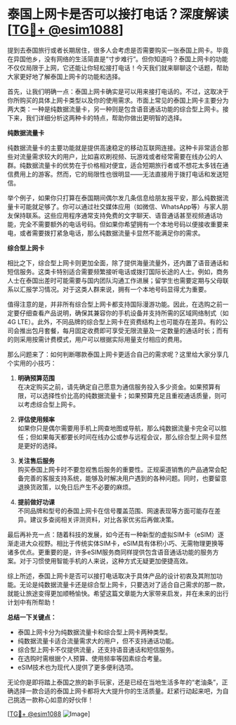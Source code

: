 # 泰国上网卡是否可以接打电话？深度解读[[TG💪+ @esim1088](https://t.me/s/esim1088)]

提到去泰国旅行或者长期居住，很多人会考虑是否需要购买一张泰国上网卡。毕竟在异国他乡，没有网络的生活简直是“寸步难行”。但你知道吗？泰国上网卡的功能不仅仅局限于上网，它还能让你轻松接打电话！今天我们就来聊聊这个话题，帮助大家更好地了解泰国上网卡的功能和选择。

首先，让我们明确一点：泰国上网卡确实是可以用来接打电话的。不过，这取决于你所购买的具体上网卡类型以及你的使用需求。市面上常见的泰国上网卡主要分为两大类：一种是纯数据流量卡，另一种则是包含语音通话功能的综合型上网卡。接下来，我们详细分析这两种卡的特点，帮助你做出更明智的选择。

**纯数据流量卡**

纯数据流量卡的主要功能就是提供高速稳定的移动互联网连接。这种卡非常适合那些对流量需求较大的用户，比如喜欢刷视频、玩游戏或者经常需要在线办公的人群。纯数据流量卡的优势在于价格相对便宜，适合短期旅行者或不想花太多钱在通信费用上的游客。然而，它的局限性也很明显——无法直接用于拨打电话和发送短信。

举个例子，如果你只打算在泰国期间偶尔发几条信息给朋友报平安，那么纯数据流量卡可能就足够了。你可以通过社交媒体应用（如微信、WhatsApp等）与家人朋友保持联系。这些应用程序通常支持免费的文字聊天、语音通话甚至视频通话功能，完全不需要额外的电话号码。但如果你希望拥有一个本地号码以便接收重要来电，或者需要拨打紧急电话，那么纯数据流量卡显然不能满足你的需求。

**综合型上网卡**

相比之下，综合型上网卡则更加全面，除了提供海量流量外，还内置了语音通话和短信服务。这类卡特别适合需要频繁接听电话或拨打国际长途的人士。例如，商务人士在泰国出差时可能需要与国内团队沟通工作进展；留学生也需要定期与父母联系以汇报学习情况。对于这类人群来说，拥有一个本地号码显得尤为重要。

值得注意的是，并非所有综合型上网卡都支持国际漫游功能。因此，在选购之前一定要仔细查看产品说明，确保其兼容你的手机设备并支持所需的区域网络制式（如4G LTE）。此外，不同品牌的综合型上网卡在资费结构上也可能存在差异。有的公司会推出包月套餐，每月固定收费即可享受无限流量及一定数量的通话时长；而有的则采用按需计费模式，用户可以根据实际用量支付相应的费用。

那么问题来了：如何判断哪款泰国上网卡更适合自己的需求呢？这里给大家分享几个实用的小技巧：

1. **明确预算范围**  
   在决定购买之前，请先确定自己愿意为通信服务投入多少资金。如果预算有限，可以选择性价比高的纯数据流量卡；如果预算充足且重视通话质量，则可以考虑综合型上网卡。

2. **评估使用频率**  
   如果你只是偶尔需要用手机上网查地图或导航，那么纯数据流量卡完全可以胜任；但如果每天都要长时间在线办公或参与远程会议，那么综合型上网卡显然是更好的选择。

3. **关注售后服务**  
   购买泰国上网卡时不要忽视售后服务的重要性。正规渠道销售的产品通常会配备完善的客服支持系统，能够及时解决用户遇到的各种问题。同时，也要留意退换货政策，以免日后产生不必要的麻烦。

4. **提前做好功课**  
   不同品牌和型号的泰国上网卡在信号覆盖范围、网速表现等方面可能存在差异。建议多查阅相关评测资料，对比各家优劣后再做决策。

最后再补充一点：随着科技的发展，如今还有一种新型的虚拟SIM卡（eSIM）逐渐走进大众视野。相比于传统实体SIM卡，eSIM具有体积小巧、无需物理更换等诸多优点。更重要的是，许多eSIM服务商同样提供包含语音通话功能的服务方案。对于习惯使用智能手机的人来说，这种方式无疑更加便捷高效。

综上所述，泰国上网卡是否可以接打电话取决于具体产品的设计初衷及其附加功能。无论是纯数据流量卡还是综合型上网卡，只要选对了适合自己需求的那一款，就能让旅途变得更加顺畅愉快。希望这篇文章能为大家带来启发，并在未来的出行计划中有所帮助！

**总结一下关键点：**
- 泰国上网卡分为纯数据流量卡和综合型上网卡两种类型。
- 纯数据流量卡适合流量需求大的用户，但不支持通话功能。
- 综合型上网卡不仅提供流量，还支持语音通话和短信服务。
- 在选购时需根据个人预算、使用频率等因素综合考量。
- eSIM技术也为现代人提供了更多便利选项。

无论你是即将踏上泰国之旅的新手玩家，还是已经在当地生活多年的“老油条”，正确选择一款合适的泰国上网卡都将大大提升你的生活质量。赶紧行动起来吧，为自己挑选一款称心如意的好伙伴！

[[TG💪+ @esim1088](https://t.me/s/esim1088) ![Image](https://i.postimg.cc/4NQfJmqS/Snipaste-2025-05-13-00-14-12.png)]